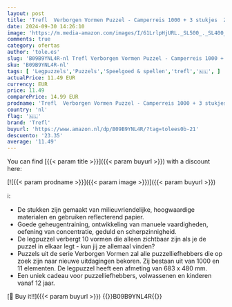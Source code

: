 ```yaml
---
layout: post
title: 'Trefl  Verborgen Vormen Puzzel - Camperreis 1000 + 3 stukjes  Zoek Verborgen Vormen Puzzel  Ongewone Puzzel  Vakantie  Camper  Busje Leven  Creatief Vermaak'
date: 2024-09-30 14:26:10
image: 'https://m.media-amazon.com/images/I/61LrlpHjURL._SL500_._SL400_.jpg'
comments: true
category: ofertas
author: 'tole.es'
slug: 'B09B9YNL4R-nl Trefl Verborgen Vormen Puzzel - Camperreis 1000 + 3...'
sku: 'B09B9YNL4R-nl'
tags: [ 'Legpuzzels','Puzzels','Speelgoed & spellen','trefl','🇳🇱', ]
actualPrice: 11.49 EUR
currency: EUR
price: 11.49
comparePrice: 14.99 EUR
prodname: 'Trefl  Verborgen Vormen Puzzel - Camperreis 1000 + 3 stukjes  Zoek Verborgen Vormen Puzzel  Ongewone Puzzel  Vakantie  Camper  Busje Leven  Creatief Vermaak'
country: 'nl'
flag: '🇳🇱'
brand: 'Trefl'
buyurl: 'https://www.amazon.nl/dp/B09B9YNL4R/?tag=tolees0b-21'
descuento: '23.35'
average: '11.49'
---
```


You can find [{{< param title >}}]({{< param buyurl >}}) with a discount here:

[![{{< param prodname >}}]({{< param image >}})]({{< param buyurl >}})

ℹ️:

- De stukken zijn gemaakt van milieuvriendelijke, hoogwaardige materialen en gebruiken reflecterend papier.
- Goede geheugentraining, ontwikkeling van manuele vaardigheden, oefening van concentratie, geduld en scherpzinnigheid.
- De legpuzzel verbergt 10 vormen die alleen zichtbaar zijn als je de puzzel in elkaar legt - kun jij ze allemaal vinden?
- Puzzels uit de serie Verborgen Vormen zal alle puzzelliefhebbers die op zoek zijn naar nieuwe uitdagingen bekoren. Zij bestaan uit van 1000 en 11 elementen. De legpuzzel heeft een afmeting van 683 x 480 mm.
- Een uniek cadeau voor puzzelliefhebbers, volwassenen en kinderen vanaf 12 jaar.

[🛒 Buy it!!]({{< param buyurl >}})
{{<world>}}B09B9YNL4R{{</world>}}
